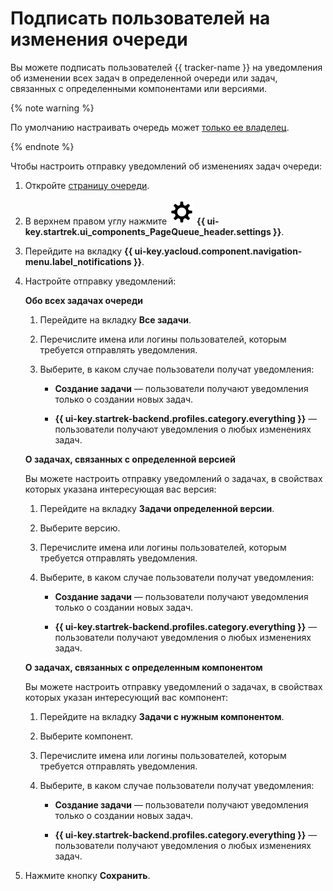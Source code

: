 # Подписать пользователей на изменения очереди

Вы можете подписать пользователей {{ tracker-name }} на уведомления об изменении всех задач в определенной очереди или задач, связанных с определенными компонентами или версиями.

{% note warning %}

По умолчанию настраивать очередь может [только ее владелец](queue-access.md).

{% endnote %}

Чтобы настроить отправку уведомлений об изменениях задач очереди:

1. Откройте [страницу очереди](../user/queue.md).

1. В верхнем правом углу нажмите ![](../../_assets/tracker/svg/settings-old.svg)&nbsp;**{{ ui-key.startrek.ui_components_PageQueue_header.settings }}**.

1. Перейдите на вкладку **{{ ui-key.yacloud.component.navigation-menu.label_notifications }}**.

1. Настройте отправку уведомлений:

    **Обо всех задачах очереди**

      1. Перейдите на вкладку **Все задачи**.

      1. Перечислите имена или логины пользователей, которым требуется отправлять уведомления.

      1. Выберите, в каком случае пользователи получат уведомления:

          - **Создание задачи** — пользователи получают уведомления только о создании новых задач.

          - **{{ ui-key.startrek-backend.profiles.category.everything }}** — пользователи получают уведомления о любых изменениях задач.

    **О задачах, связанных с определенной версией**

      Вы можете настроить отправку уведомлений о задачах, в свойствах которых указана интересующая вас версия:

      1. Перейдите на вкладку **Задачи определенной версии**.

      1. Выберите версию.

      1. Перечислите имена или логины пользователей, которым требуется отправлять уведомления.

      1. Выберите, в каком случае пользователи получат уведомления:

          - **Создание задачи** — пользователи получают уведомления только о создании новых задач.

          - **{{ ui-key.startrek-backend.profiles.category.everything }}** — пользователи получают уведомления о любых изменениях задач.

    **О задачах, связанных с определенным компонентом**

      Вы можете настроить отправку уведомлений о задачах, в свойствах которых указан интересующий вас компонент:

      1. Перейдите на вкладку **Задачи с нужным компонентом**.

      1. Выберите компонент.

      1. Перечислите имена или логины пользователей, которым требуется отправлять уведомления.

      1. Выберите, в каком случае пользователи получат уведомления:

          - **Создание задачи** — пользователи получают уведомления только о создании новых задач.

          - **{{ ui-key.startrek-backend.profiles.category.everything }}** — пользователи получают уведомления о любых изменениях задач.

1. Нажмите кнопку **Сохранить**.
